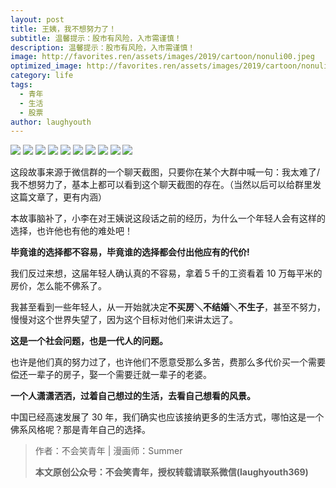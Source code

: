 ```yaml
---
layout: post
title: 王姨，我不想努力了！
subtitle: 温馨提示：股市有风险，入市需谨慎！
description: 温馨提示：股市有风险，入市需谨慎！
image: http://favorites.ren/assets/images/2019/cartoon/nonuli00.jpeg
optimized_image: http://favorites.ren/assets/images/2019/cartoon/nonuli00.jpeg
category: life
tags:
  - 青年
  - 生活
  - 股票
author: laughyouth
---
```


![](http://favorites.ren/assets/images/2019/cartoon/nonuli01.jpg)
![](http://favorites.ren/assets/images/2019/cartoon/nonuli02.jpg)
![](http://favorites.ren/assets/images/2019/cartoon/nonuli03.jpg)
![](http://favorites.ren/assets/images/2019/cartoon/nonuli04.jpg)
![](http://favorites.ren/assets/images/2019/cartoon/nonuli05.jpg)
![](http://favorites.ren/assets/images/2019/cartoon/nonuli07.jpg)
![](http://favorites.ren/assets/images/2019/cartoon/nonuli08.jpg)
![](http://favorites.ren/assets/images/2019/cartoon/nonuli09.jpg)
![](http://favorites.ren/assets/images/2019/cartoon/nonuli10.jpg)
![](http://favorites.ren/assets/images/2019/cartoon/nonuli11.jpg)

这段故事来源于微信群的一个聊天截图，只要你在某个大群中喊一句：我太难了/我不想努力了，基本上都可以看到这个聊天截图的存在。（当然以后可以给群里发这篇文章了，更有内涵）
 
本故事脑补了，小李在对王姨说这段话之前的经历，为什么一个年轻人会有这样的选择，也许他也有他的难处吧！
 
**毕竟谁的选择都不容易，毕竟谁的选择都会付出他应有的代价!**
 
我们反过来想，这届年轻人确认真的不容易，拿着５千的工资看着 10 万每平米的房价，怎么能不佛系了。
 
我甚至看到一些年轻人，从一开始就决定**不买房＼不结婚＼不生子**，甚至不努力，慢慢对这个世界失望了，因为这个目标对他们来讲太远了。
 
**这是一个社会问题，也是一代人的问题。**
 
也许是他们真的努力过了，也许他们不愿意受那么多苦，费那么多代价买一个需要偿还一辈子的房子，娶一个需要迁就一辈子的老婆。
 
**一个人潇潇洒洒，过着自己想过的生活，去看自己想看的风景。**
 
中国已经高速发展了 30 年，我们确实也应该接纳更多的生活方式，哪怕这是一个佛系风格呢？那是青年自己的选择。
 
>作者：不会笑青年 | 漫画师：Summer
>
>**本文原创公众号：不会笑青年，授权转载请联系微信(laughyouth369)**

